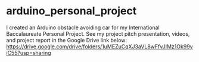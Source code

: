 # arduino_personal_project

I created an Arduino obstacle avoiding car for my International Baccalaureate Personal Project. See my project pitch presentation, videos, and project report in the Google Drive link below: 
https://drive.google.com/drive/folders/1uMEZuCqXJ3aVL8wFfvJIMz1Ok99yiC55?usp=sharing
